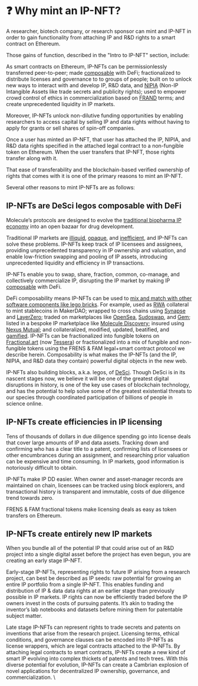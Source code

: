# ❓ Why mint an IP-NFT?

A researcher, biotech company, or research sponsor can mint and IP-NFT in order to gain functionality from attaching IP and R\&D rights to a smart contract on Ethereum.&#x20;

Those gains of function, described in the "Intro to IP-NFT" section, include:

As smart contracts on Ethereum, IP-NFTs can be permissionlessly transferred peer-to-peer; made [composable](https://blog.aragon.org/what-is-composability/) with DeFi; fractionalized to distribute licenses and governance to to groups of people; built on to unlock new ways to interact with and develop IP, R\&D data, and [NIPIA](https://www.aaup.org/sites/default/files/files/IntangibleAssets.pdf) (Non-IP Intangible Assets like trade secrets and publicity rights); used to empower crowd control of ethics in commercialization based on [FRAND](https://en.wikipedia.org/wiki/Reasonable\_and\_non-discriminatory\_licensing) terms; and create unprecedented liquidity in IP markets.&#x20;

Moreover, IP-NFTs unlock non-dilutive funding opportunities by enabling researchers to access capital by selling IP and data rights without having to apply for grants or sell shares of spin-off companies.&#x20;

Once a user has minted an IP-NFT, that user has attached the IP, NIPIA, and R\&D data rights specified in the attached legal contract to a non-fungible token on Ethereum. When the user transfers that IP-NFT, those rights transfer along with it.&#x20;

That ease of transferability and the blockchain-based verified ownership of rights that comes with it is one of the primary reasons to mint an IP-NFT.

Several other reasons to mint IP-NFTs are as follows:&#x20;

## **IP-NFTs are DeSci legos composable with DeFi** <a href="#docs-internal-guid-a7f27ada-7fff-de6a-56de-162f60c1fbd2" id="docs-internal-guid-a7f27ada-7fff-de6a-56de-162f60c1fbd2"></a>

Molecule’s protocols are designed to evolve the [traditional biopharma IP economy](https://molecule.to/blog/an-open-bazaar-for-drug-development-molecule-protocol) into an open bazaar for drug development.&#x20;

Traditional IP markets are [illiquid](https://www.hbs.edu/ris/Publication%20Files/12-023\_0e95cdce-abbf-46ea-b8cb-15a3ebb054ed.pdf), [opaque](https://www.wipo.int/edocs/mdocs/mdocs/en/wipo\_tisc\_ge\_21/wipo\_tisc\_ge\_21\_9.pdf), and [inefficient](https://www.eff.org/deeplinks/2021/11/public-should-know-who-profits-patent-troll-lawsuits), and IP-NFTs can solve these problems. IP-NFTs keep track of IP licensees and assignees, providing unprecedented transparency in IP ownership and valuation, and enable low-friction swapping and pooling of IP assets, introducing unprecedented liquidity and efficiency in IP transactions.&#x20;

IP-NFTs enable you to swap, share, fraction, common, co-manage, and collectively commercialize IP, disrupting the IP market by making IP [composable](https://blog.aragon.org/what-is-composability/) with DeFi.&#x20;

DeFi composability means IP-NFTs can be used to [mix and match with other software components like lego bricks](https://twitter.com/cdixon/status/1451703070589587456?s=20\&t=GsFYFskx2cmqYnUjL1PGuw). For example, used as [RWA](https://vote.makerdao.com/executive/template-executive-vote-onboarding-real-world-asset-vaults-july-29-2022) collateral to mint stablecoins in MakerDAO; wrapped to cross chains using [Synapse](https://synapseprotocol.com/landing) and [LayerZero](https://layerzero.network/); traded on marketplaces like [OpenSea](https://opensea.io/), [Sudoswap](https://sudoswap.xyz/), and [Gem](https://www.gem.xyz/); listed in a bespoke IP marketplace like [Molecule Discovery](https://molecule.to/blog/an-open-bazaar-for-drug-development-molecule-protocol); insured using [Nexus Mutual](https://nexusmutual.io/); and collateralized, modified, updated, beatified, and [gamified](https://podcasts.apple.com/us/podcast/gabriel-leydon-designing-digital-economies/id1154105909?i=1000524617479). IP-NFTs can be fractionalized into fungible tokens on [Fractional.art](http://www.fractional.art) (now [Tessera](https://tessera.co/)) or fractionalized into a mix of fungible and non-fungible tokens using the FRENS & FAM legal+smart contract protocol we describe herein. Composability is what makes the IP-NFTs (and the IP, NIPIA, and R\&D data they contain) powerful digital objects in the new web.&#x20;

IP-NFTs also building blocks, a.k.a. legos, of [DeSci](https://www.nature.com/articles/s41587-022-01459-z). Though DeSci is in its nascent stages now, we believe it will be one of the greatest digital disruptions in history, is one of the key use cases of blockchain technology, and has the potential to help solve some of the greatest existential threats to our species through coordinated participation of billions of people in science online. &#x20;

## IP-NFTs create efficiencies in IP licensing

Tens of thousands of dollars in due diligence spending go into license deals that cover large amounts of IP and data assets. Tracking down and confirming who has a clear title to a patent, confirming lists of licensees or other encumbrances during an assignment, and researching prior valuation can be expensive and time consuming. In IP markets, good information is notoriously difficult to obtain.

IP-NFTs make IP DD easier. When owner and asset-manager records are maintained on chain, licensees can be tracked using block explorers, and transactional history is transparent and immutable, costs of due diligence trend towards zero.&#x20;

FRENS & FAM fractional tokens make licensing deals as easy as token transfers on Ethereum.

## IP-NFTs create entirely new IP markets

When you bundle all of the potential IP that could arise out of an R\&D project into a single digital asset before the project has even begun, you are creating an early stage IP-NFT.&#x20;

Early-stage IP-NFTs, representing rights to future IP arising from a research project, can best be described as IP seeds: raw potential for growing an entire IP portfolio from a single IP-NFT. This enables funding and distribution of IP & data data rights at an earlier stage than previously possible in IP markets. IP rights can now be efficiently traded before the IP owners invest in the costs of pursuing patents. It’s akin to trading the inventor’s lab notebooks and datasets before mining them for patentable subject matter.&#x20;

Late stage IP-NFTs can represent rights to trade secrets and patents on inventions that arise from the research project. Licensing terms, ethical conditions, and governance clauses can be encoded into IP-NFTs as license wrappers, which are legal contracts attached to the IP-NFTs. By attaching legal contracts to smart contracts, IP-NFTs create a new kind of smart IP evolving into complex thickets of patents and tech trees. With this diverse potential for evolution, IP-NFTs can create a Cambrian explosion of novel applications for decentralized IP ownership, governance, and commercialization. \
